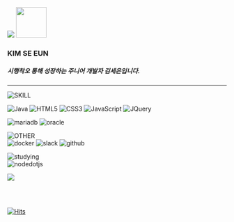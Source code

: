 <img src="https://capsule-render.vercel.app/api?type=waving&color=EBFF82&height=150&section=header" />
<img width="70" src="https://github.com/kimseeun10/kimseeun10/assets/137882823/921cd61e-3a06-45db-8861-80928a95ff95" />

<div>   
  
### KIM SE EUN 

##### 시행착오 통해 성장하는 주니어 개발자 김세은입니다.
  ---

</div>
<div height="50px">

![SKILL](https://img.shields.io/badge/SKILL-000000.svg?style=for-the-badge&logo=SKILL&logoColor=white) <br>

![Java](https://img.shields.io/badge/java-FF0000.svg?style=for-the-badge&logo=java&logoColor=white) ![HTML5](https://img.shields.io/badge/html5-%23E34F26.svg?style=for-the-badge&logo=html5&logoColor=white) ![CSS3](https://img.shields.io/badge/css3-%231572B6.svg?style=for-the-badge&logo=css3&logoColor=white) ![JavaScript](https://img.shields.io/badge/javascript-%23323330.svg?style=for-the-badge&logo=javascript&logoColor=%23F7DF1E) 
![JQuery](https://img.shields.io/badge/jquery-0769AD.svg?style=for-the-badge&logo=jquery&logoColor=white) <br>


![mariadb](https://img.shields.io/badge/mariadb-003545.svg?style=for-the-badge&logo=mariadb&logoColor=white) ![oracle](https://img.shields.io/badge/oracle-F80000.svg?style=for-the-badge&logo=oracle&logoColor=white)

![OTHER](https://img.shields.io/badge/OTHER-000000.svg?style=for-the-badge&logo=OTHER&logoColor=white) <br>
![docker](https://img.shields.io/badge/docker-2496ED.svg?style=for-the-badge&logo=docker&logoColor=white) ![slack](https://img.shields.io/badge/slack-4A154B.svg?style=for-the-badge&logo=slack&logoColor=white) ![github](https://img.shields.io/badge/github-181717.svg?style=for-the-badge&logo=github&logoColor=white)

![studying](https://img.shields.io/badge/studying-000000.svg?style=for-the-badge&logo=studying&logoColor=white) <br>
![nodedotjs](https://img.shields.io/badge/nodedotjs-339933.svg?style=for-the-badge&logo=nodedotjs&logoColor=white) 
  
</div>

<img src="https://capsule-render.vercel.app/api?type=waving&color=EBFF82&height=150&section=footer" />

<br><br>

[![Hits](https://hits.seeyoufarm.com/api/count/incr/badge.svg?url=https%3A%2F%2Fgithub.com%2Fkimseeun10&count_bg=%23D3FFB1&title_bg=%23555555&icon=waze.svg&icon_color=%23E7E7E7&title=hits&edge_flat=false)](https://hits.seeyoufarm.com)

